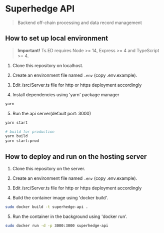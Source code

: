# Superhedge API

> Backend off-chain processing and data record management

## How to set up local environment

> **Important!** Ts.ED requires Node >= 14, Express >= 4 and TypeScript >= 4.

1. Clone this repository on localhost.

2. Create an environment file named `.env` (copy .env.example).

3. Edit /src/Server.ts file for http or https deployment accordingly

4. Install dependencies using 'yarn' package manager

```bash
yarn
```

5. Run the api server(default port: 3000)
```bash
yarn start

# build for production
yarn build
yarn start:prod
```

## How to deploy and run on the hosting server

1. Clone this repository on the server.

2. Create an environment file named `.env` (copy .env.example).

3. Edit /src/Server.ts file for http or https deployment accordingly

4. Build the container image using 'docker build'.

```bash
sudo docker build -t superhedge-api .
```

5. Run the container in the background using 'docker run'.

```bash
sudo docker run -d -p 3000:3000 superhedge-api
```
